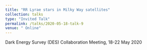 ```yaml
---
title: "RR Lyrae stars in Milky Way satellites"
collection: talks
type: "Invited Talk"
permalink: /talks/2020-05-18-talk-9
venue: " Online"
---
```


Dark Energy Survey (DES) Collaboration Meeting, 18-22 May 2020
